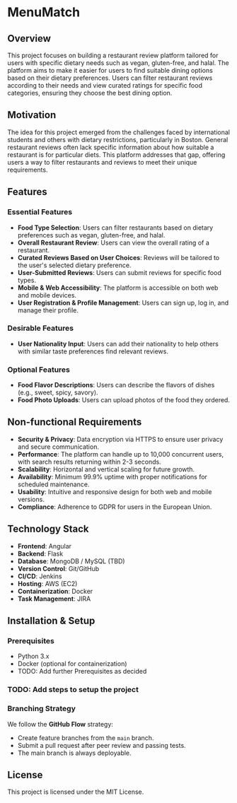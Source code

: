 # MenuMatch

## Overview
This project focuses on building a restaurant review platform tailored for users with specific dietary needs such as vegan, gluten-free, and halal. The platform aims to make it easier for users to find suitable dining options based on their dietary preferences. Users can filter restaurant reviews according to their needs and view curated ratings for specific food categories, ensuring they choose the best dining option.

## Motivation
The idea for this project emerged from the challenges faced by international students and others with dietary restrictions, particularly in Boston. General restaurant reviews often lack specific information about how suitable a restaurant is for particular diets. This platform addresses that gap, offering users a way to filter restaurants and reviews to meet their unique requirements.

## Features
### Essential Features
- **Food Type Selection**: Users can filter restaurants based on dietary preferences such as vegan, gluten-free, and halal.
- **Overall Restaurant Review**: Users can view the overall rating of a restaurant.
- **Curated Reviews Based on User Choices**: Reviews will be tailored to the user's selected dietary preference.
- **User-Submitted Reviews**: Users can submit reviews for specific food types.
- **Mobile & Web Accessibility**: The platform is accessible on both web and mobile devices.
- **User Registration & Profile Management**: Users can sign up, log in, and manage their profile.

### Desirable Features
- **User Nationality Input**: Users can add their nationality to help others with similar taste preferences find relevant reviews.

### Optional Features
- **Food Flavor Descriptions**: Users can describe the flavors of dishes (e.g., sweet, spicy, savory).
- **Food Photo Uploads**: Users can upload photos of the food they ordered.

## Non-functional Requirements
- **Security & Privacy**: Data encryption via HTTPS to ensure user privacy and secure communication.
- **Performance**: The platform can handle up to 10,000 concurrent users, with search results returning within 2-3 seconds.
- **Scalability**: Horizontal and vertical scaling for future growth.
- **Availability**: Minimum 99.9% uptime with proper notifications for scheduled maintenance.
- **Usability**: Intuitive and responsive design for both web and mobile versions.
- **Compliance**: Adherence to GDPR for users in the European Union.

## Technology Stack
- **Frontend**: Angular
- **Backend**: Flask
- **Database**: MongoDB / MySQL (TBD)
- **Version Control**: Git/GitHub
- **CI/CD**: Jenkins
- **Hosting**: AWS (EC2)
- **Containerization**: Docker
- **Task Management**: JIRA

## Installation & Setup
### Prerequisites
- Python 3.x
- Docker (optional for containerization)
- TODO: Add further Prerequisites as decided

### TODO: Add steps to setup the project


### Branching Strategy
We follow the **GitHub Flow** strategy:
- Create feature branches from the `main` branch.
- Submit a pull request after peer review and passing tests.
- The main branch is always deployable.

## License
This project is licensed under the MIT License.
